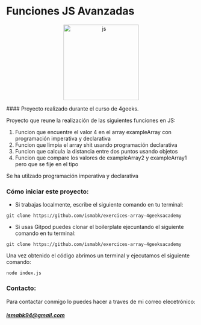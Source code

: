 # Funciones JS Avanzadas
<p align="center">
  <img
		width="200"
		alt="js"
		src="https://3con14.biz/js/_data/_config/js.png">
<p>
#### Proyecto realizado durante el curso de 4geeks.

Proyecto que reune la realización de las siguientes funciones en JS:
1. Funcion que encuentre el valor 4 en el array exampleArray con programación imperativa y declarativa
1. Funcion que limpia el array shit usando programación declarativa
1. Funcion que calcula la distancia entre dos puntos usando objetos
1. Funcion que compare los valores de exampleArray2 y exampleArray1 pero que se fije en el tipo

Se ha utilzado programación imperativa y declarativa

### Cómo iniciar este proyecto:
- Si trabajas localmente, escribe el siguiente comando en tu terminal:

`git clone https://github.com/ismabk/exercices-array-4geeksacademy`

- Si usas Gitpod puedes clonar el boilerplate ejecuntando el siguiente comando en tu terminal:

`git clone https://github.com/ismabk/exercices-array-4geeksacademy`

Una vez obtenido el código abrimos un terminal y ejecutamos el siguiente comando:

`node index.js`


### Contacto:
Para contactar conmigo lo puedes hacer a traves de mi correo elecetrónico:
##### 	ismabk94@gmail.com
